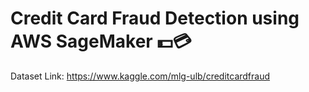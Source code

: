 # Credit Card Fraud Detection using AWS SageMaker 💵💳

Dataset Link: https://www.kaggle.com/mlg-ulb/creditcardfraud